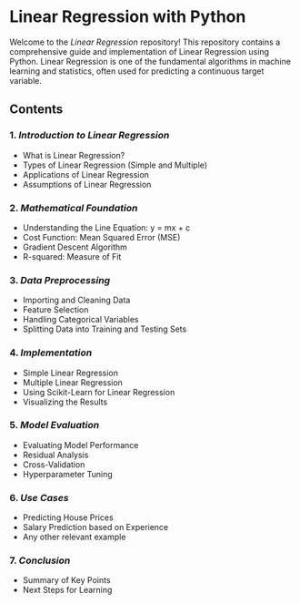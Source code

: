 # Linear Regression with Python

Welcome to the *Linear Regression* repository! This repository contains a comprehensive guide and implementation of Linear Regression using Python. Linear Regression is one of the fundamental algorithms in machine learning and statistics, often used for predicting a continuous target variable.

## Contents

### 1. *Introduction to Linear Regression*
   - What is Linear Regression?
   - Types of Linear Regression (Simple and Multiple)
   - Applications of Linear Regression
   - Assumptions of Linear Regression

### 2. *Mathematical Foundation*
   - Understanding the Line Equation: y = mx + c
   - Cost Function: Mean Squared Error (MSE)
   - Gradient Descent Algorithm
   - R-squared: Measure of Fit

### 3. *Data Preprocessing*
   - Importing and Cleaning Data
   - Feature Selection
   - Handling Categorical Variables
   - Splitting Data into Training and Testing Sets

### 4. *Implementation*
   - Simple Linear Regression
   - Multiple Linear Regression
   - Using Scikit-Learn for Linear Regression
   - Visualizing the Results

### 5. *Model Evaluation*
   - Evaluating Model Performance
   - Residual Analysis
   - Cross-Validation
   - Hyperparameter Tuning

### 6. *Use Cases*
   - Predicting House Prices
   - Salary Prediction based on Experience
   - Any other relevant example

### 7. *Conclusion*
   - Summary of Key Points
   - Next Steps for Learning

